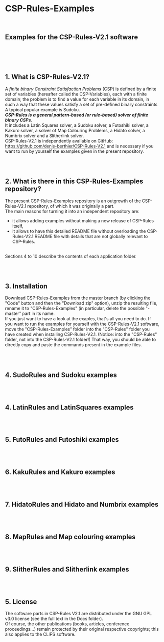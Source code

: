 # CSP-Rules-Examples<br><br>

## Examples for the CSP-Rules-V2.1 software</b><br><br>



<br><br>
## 1. What is CSP-Rules-V2.1?<br>
A _finite binary Constraint Satisfaction Problems_ (CSP) is defined by a finite set of variables (hereafter called the CSP-Variables), each with a finite domain; the problem is to find a value for each variable in its domain, in such a way that these values satisfy a set of pre-defined binary constraints. A typical popular example is Sudoku.<br>
**_CSP-Rules is a general pattern-based (or rule-based) solver of finite binary CSPs_**. <br>
It includes a Latin Squares solver, a Sudoku solver, a Futoshiki solver, a Kakuro solver, a solver of Map Colouring Problems, a Hidato solver, a Numbrix solver and a Slitherlink solver. <br>
CSP-Rules-V2.1 is independently available on GitHub: https://github.com/denis-berthier/CSP-Rules-V2.1 and is necessary if you want to run by yourself the examples given in the present repository.<br>


<br><br>
## 2. What is there in this CSP-Rules-Examples repository?<br>
The present CSP-Rules-Examples repository is an outgrowth of the CSP-Rules-V2.1 repository, of which it was originally a part.<br>
The main reasons for turning it into an independent repository are:<br>
- it allows adding examples without making a new release of CSP-Rules itself,
- it allows to have this detailed README file without overloading the CSP-Rules-V2.1 README file with details that are not globally relevant to CSP-Rules.<br><br>

Sections 4 to 10 describe the contents of each application folder.


<br><br>
## 3. Installation<br>
Download CSP-Rules-Examples from the master branch (by clicking the "Code" button and then the "Download zip" option), unzip the resulting file, rename it to "CSP-Rules-Examples" (in particular, delete the possible "-master" part in its name.<br>
If you just want to have a look at the exaples, that's all you need to do. If you want to run the examples for yourself with the CSP-Rules-V2.1 software, move the "CSP-Rules-Examples" folder into the "CSP-Rules" folder you have created when installing CSP-Rules-V2.1. (Notice: into the "CSP-Rules" folder, not into the CSP-Rules-V2.1 folder!) That way, you should be able to directly copy and paste the commands present in the example files.


<br><br>
## 4. SudoRules and Sudoku examples<br>


<br><br>
## 4. LatinRules and LatinSquares examples<br>


<br><br>
## 5. FutoRules and Futoshiki examples<br>


<br><br>
## 6. KakuRules and Kakuro examples<br>


<br><br>
## 7. HidatoRules and Hidato and Numbrix examples<br>


<br><br>
## 8. MapRules and Map colouring examples<br>


<br><br>
## 9. SlitherRules and Slitherlink examples<br>


<br><br>
## 5. License<br>
The software parts in CSP-Rules V2.1 are distributed under the GNU GPL v3.0 license (see the full text in the Docs folder).<br>
Of course, the other publications (books, articles, conference proceedings...) remain protected by their original respective copyrights; this also applies to the CLIPS software.<br><br>

